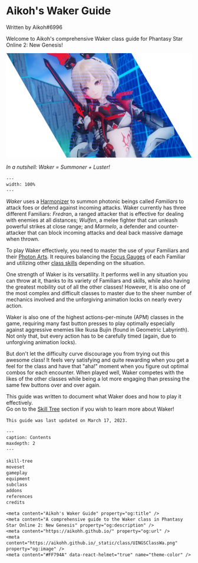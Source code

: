 # Aikoh's Waker Guide

Written by Aikoh#6996

Welcome to Aikoh's comprehensive Waker class guide for Phantasy Star Online 2: New Genesis!

![banner](_static/summoner-luster-banner.png)

_In a nutshell: Waker = Summoner + Luster!_

```{video} _static/bujin_start.mp4
---
width: 100%
---
```

<!-- _Knowing your enemies attack patterns is only half the battle. You must also learn to adapt to these patterns and execute accordingly._ -->

_Waker_ uses a [Harmonizer](#harmonizers) to summon photonic beings called _Familiars_ to attack foes or defend against incoming attacks.
Waker currently has three different Familiars: 
_Fredran_, a ranged attacker that is effective for dealing with enemies at all distances; 
_Wulfen_, a melee fighter that can unleash powerful strikes at close range; 
and _Marmelo_, a defender and counter-attacker that can block incoming attacks and deal back massive damage when thrown. 

To play Waker effectively, you need to master the use of your Familiars and their [Photon Arts](#photon-arts). 
It requires balancing the [Focus Gauges](#harmonizer-focus) of each Familiar and utilizing other [class skills](#core-skills) depending on the situation.

One strength of Waker is its versatility. It performs well in any situation you can throw at it, thanks to its variety of Familiars and skills, while also having the greatest mobility out of all the other classes!
However, it is also one of the most complex and difficult classes to master due to the sheer number of mechanics involved and the unforgiving animation locks on nearly every action.

Waker is also one of the highest actions-per-minute (APM) classes in the game, requiring many fast button presses to play optimally especially against aggressive enemies like Ikusa Bujin (found in Geometric Labyrinth). Not only that, but every action has to be carefully timed (again, due to unforgiving animation locks).

But don't let the difficulty curve discourage you from trying out this awesome class!
It feels very satisfying and quite rewarding when you get a feel for the class and have that "aha!" moment when you figure out optimal combos for each encounter.
When played well, Waker competes with the likes of the other classes while being a lot more engaging than pressing the same few buttons over and over again.

This guide was written to document what Waker does and how to play it effectively.  
Go on to the [Skill Tree](#skill-tree) section if you wish to learn more about Waker!

```{note}
This guide was last updated on March 17, 2023.
```

```{toctree} 
---
caption: Contents
maxdepth: 2
---

skill-tree
moveset
gameplay
equipment
subclass
addons
references
credits
```

<!-- Indices and tables
==================

* {ref}`genindex`
* {ref}`modindex`
* {ref}`search`
 -->

<!--  HTML Metadata  -->

```{raw} html
<meta content="Aikoh's Waker Guide" property="og:title" />
<meta content="A comprehensive guide to the Waker class in Phantasy Star Online 2: New Genesis" property="og:description" />
<meta content="https://aikohh.github.io/" property="og:url" />
<meta content="https://aikohh.github.io/_static/class/UINGSClassWa.png" property="og:image" />
<meta content="#FF794A" data-react-helmet="true" name="theme-color" />
```
